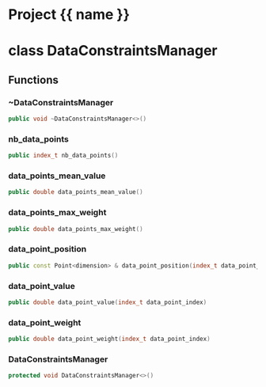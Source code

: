 <script setup>
import {useRoute} from 'vitepress'
const {path} = useRoute()
const tokens = path.split('/')
const words = tokens[2].split('-');
for (let i = 0; i < words.length; i++) {
    words[i] = words[i].charAt(0).toUpperCase() + words[i].slice(1);
    words[i] = words[i].replace('geode', 'Geode')
}
const name = words.join('-');
</script>
# Project {{ name }}

# class DataConstraintsManager


## Functions

### ~DataConstraintsManager

```cpp
public void ~DataConstraintsManager<>()
```


### nb_data_points

```cpp
public index_t nb_data_points()
```

### data_points_mean_value

```cpp
public double data_points_mean_value()
```


### data_points_max_weight

```cpp
public double data_points_max_weight()
```


### data_point_position

```cpp
public const Point<dimension> & data_point_position(index_t data_point_index)
```

### data_point_value

```cpp
public double data_point_value(index_t data_point_index)
```

### data_point_weight

```cpp
public double data_point_weight(index_t data_point_index)
```

### DataConstraintsManager

```cpp
protected void DataConstraintsManager<>()
```




